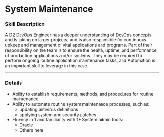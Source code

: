 # System Maintenance

### Skill Description
A D2 DevOps Engineer has a deeper understanding of DevOps concepts and is taking on larger projects, and is also responsible for continuous upkeep and management of vital applications and programs. Part of their responsibility on the team is to ensure the health, uptime, and performance of production applications and/or systems. They may be required to perform ongoing routine application maintenance tasks, and Automation is an important skill to leverage in this case. 

---

### Details
- Ability to establish requirements, methods, and procedures for routine maintenance
- Ability to automate routine system maintenance processes, such as: 
  - updating antivirus definitions
  - applying system and security patches
- Fluency in 1 and familiarity with 1+ System admin tools: 
  - Oracle
  - Others here

